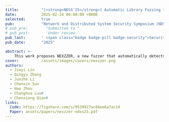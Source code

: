 ```yaml
---
title:          "[<strong>NDSS'25</strong>] Automatic Library Fuzzing through API Relation Evolvement"
date:           2025-02-24 00:00:00 +0800
selected:       true
pub:            "Network and Distributed System Security Symposium (NDSS)"
# pub_pre:        "Submitted to "
# pub_post:       'Under review.'
pub_last:       ' <span class="badge badge-pill badge-security">Security</span><span class="badge badge-pill badge-conference">Conference</span>'
pub_date:       "2025"

abstract: >-
    This work proposes NEXZZER, a new fuzzer that automatically detects vulnerabilities in libraries. NEXZZER employs a hybrid relation learning strategy to continuously infer and evolve API relations, incorporating a novel driver architecture to augment the testing coverage of libraries and facilitate deep vulnerability discovery. We evaluated NEXZZER across 18 libraries and the Google Fuzzer Test Suite. The results demonstrate its considerable advantages in code coverage and vulnerability-finding capabilities compared to prior works. NEXZZER can also automatically identify and filter out most API misuse crashes. Moreover, NEXZZER discovered 27 previously unknown vulnerabilities in well-tested libraries, including OpenSSL and libpcre2. At the time of writing, developers have confirmed 24 sof them, and 9 were fixed because of our reports.
cover:          /assets/images/covers/nexzzer.png
authors:
  - Jiayi Lin
  - Qingyu Zhang
  - Junzhe Li
  - Chenxin Sun
  - Hao Zhou
  - Changhua Luo#
  - Chenxiong Qian#
links:
  Code: https://figshare.com/s/9539927ac84ee6a7ac14
  Paper: assets/papers/nexzzer-ndss25.pdf
---
```

